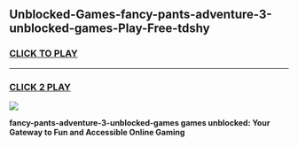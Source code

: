 
## Unblocked-Games-fancy-pants-adventure-3-unblocked-games-Play-Free-tdshy
<h3>
<a href="https://premium76.site?title=fancy-pants-adventure-3-unblocked-games&ref=23A">CLICK TO PLAY</a></h3>
<hr>

<h3>
<a href="https://premium76.site?title=fancy-pants-adventure-3-unblocked-games&ref=23A">CLICK 2 PLAY</a>
  
</h3>

<a href="https://premium76.site?title=fancy-pants-adventure-3-unblocked-games&ref=23A"><img src="https://clearcache.store/games.png"></a>


**fancy-pants-adventure-3-unblocked-games games unblocked: Your Gateway to Fun and Accessible Online Gaming**
